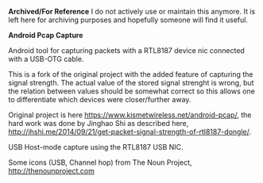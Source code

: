 **Archived/For Reference** I do not actively use or maintain this anymore. It is left here for archiving purposes and hopefully someone will find it useful.

**Android Pcap Capture**

Android tool for capturing packets with a RTL8187 device nic connected with a USB-OTG cable.

This is a fork of the original project with the added feature of capturing the signal strength. The actual value of the stored signal strenght is wrong, but the relation between values should be somewhat correct so this allows one to differentiate which devices were closer/further away.

Original project is here https://www.kismetwireless.net/android-pcap/, the hard work was done by Jinghao Shi as described here, http://jhshi.me/2014/09/21/get-packet-signal-strength-of-rtl8187-dongle/.

USB Host-mode capture using the RTL8187 USB NIC.

Some icons (USB, Channel hop) from The Noun Project,
http://thenounproject.com
